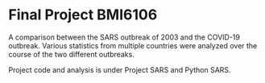 # Final Project BMI6106
A comparison between the SARS outbreak of 2003 and the COVID-19 outbreak. Various statistics from multiple countries were analyzed over the course of the two different outbreaks. 

Project code and analysis is under Project SARS and Python SARS. 
